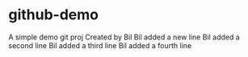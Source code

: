 # github-demo
A simple demo git proj
Created by Bil
Bil added a new line
Bil added a second line
Bil added a third line
Bil added a fourth line
